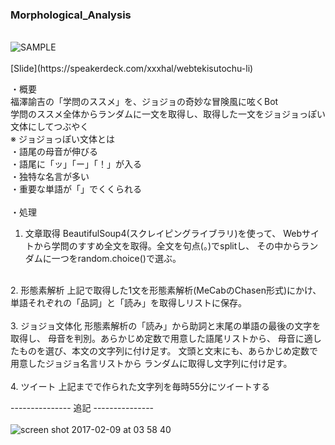 ### Morphological_Analysis
<br>
<img src ="https://cloud.githubusercontent.com/assets/17031124/22752754/0eec7c16-ee7d-11e6-86bf-f0bc1bf0e8b6.png" ALT="SAMPLE" title="IMG"><br>
<br>
[Slide](https://speakerdeck.com/xxxhal/webtekisutochu-li)<br>

・概要<br>
福澤諭吉の「学問のススメ」を、ジョジョの奇妙な冒険風に呟くBot<br>
学問のススメ全体からランダムに一文を取得し、取得した一文をジョジョっぽい文体にしてつぶやく<br>
※ ジョジョっぽい文体とは<br>
・語尾の母音が伸びる<br>
・語尾に「ッ」「ー」「！」が入る<br>
・独特な名言が多い<br>
・重要な単語が「」でくくられる<br>
<br>
・処理<br>
1. 文章取得 BeautifulSoup4(スクレイピングライブラリ)を使って、 Webサイトから学問のすすめ全文を取得。全文を句点(。)でsplitし、 その中からランダムに一つをrandom.choice()で選ぶ。<br>
<br>
2. 形態素解析 上記で取得した1文を形態素解析(MeCabのChasen形式)にかけ、 単語それぞれの「品詞」と「読み」を取得しリストに保存。
<br><br>
3. ジョジョ文体化 
形態素解析の「読み」から助詞と末尾の単語の最後の文字を取得し、 母音を判別。あらかじめ定数で用意した語尾リストから、 母音に適したものを選び、本文の文字列に付け足す。
文頭と文末にも、あらかじめ定数で用意したジョジョ名言リストから ランダムに取得し文字列に付け足す。<br><br>
4. ツイート 上記までで作られた文字列を毎時55分にツイートする
<br>


--------------- 追記 ---------------<br>
<br>
![screen shot 2017-02-09 at 03 58 40](https://cloud.githubusercontent.com/assets/17031124/22752343/87306892-ee7b-11e6-9914-62f6ed4fafd4.png)
